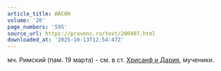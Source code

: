 ```yaml
---
article_title: ИАСОН
volume: '20'
page_numbers: '595'
source_url: https://pravenc.ru/text/200407.html
downloaded_at: '2025-10-13T12:54:47Z'
---
```


мч. Римский (пам. 19 марта) - см. в ст. [Хрисанф и Дария](<https://pravenc.ru/text/Хрисанф и Дария.html>), мученики.
